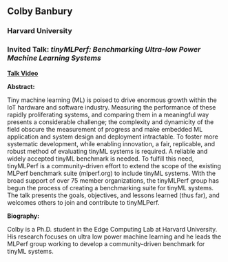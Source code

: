 ## Colby Banbury

### Harvard University

### Invited Talk:  *tinyMLPerf: Benchmarking Ultra-low Power Machine Learning Systems*

**[Talk Video](https://drive.google.com/file/d/1_fD9g3boIsNuOMYBITDVRb7XcfKNFOfL/view?usp=sharing)**


**Abstract:**

Tiny machine learning (ML) is poised to drive enormous growth within the IoT hardware and software industry. Measuring the performance of these rapidly proliferating systems, and comparing them in a meaningful way presents a considerable challenge; the complexity and dynamicity of the field obscure the measurement of progress and make embedded ML application and system design and deployment intractable. To foster more systematic development, while enabling innovation, a fair, replicable, and robust method of evaluating tinyML systems is required. A reliable and widely accepted tinyML benchmark is needed. To fulfill this need, tinyMLPerf is a community-driven effort to extend the scope of the existing MLPerf benchmark suite (mlperf.org) to include tinyML systems. With the broad support of over 75 member organizations, the tinyMLPerf group has begun the process of creating a benchmarking suite for tinyML systems. The talk presents the goals, objectives, and lessons learned (thus far), and welcomes others to join and contribute to tinyMLPerf.

**Biography:**

Colby is a Ph.D. student in the Edge Computing Lab at Harvard University. His research focuses on ultra low power machine learning and he leads the MLPerf group working to develop a community-driven benchmark for tinyML systems.
 
